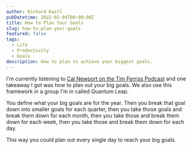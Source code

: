 ```yaml
---
author: Richard Kastl
pubDatetime: 2022-02-04T00:00:00Z
title: How to Plan Your Goals
slug: how-to-plan-your-goals
featured: false
tags:
  - Life
  - Productivity
  - Goals
description: How to plan to achieve your biggest goals.
---
```


I'm currently listening to [Cal Newport on the Tim Ferriss Podcast](https://www.youtube.com/watch?v=atuEOcRznpA&t) and one takeaway I got was how to plan out your big goals. We also use this framework in a group I'm in called Quantum Leap.

You define what your big goals are for the year. Then you break that goal down into smaller goals for each quarter, then you take those goals and break them down for each month, then you take those and break them down for each week, then you take those and break them down for each day.

This way you could plan out every single day to reach your big goals.
